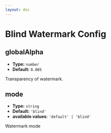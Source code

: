 ```yaml
---
layout: doc
---
```

# Blind Watermark Config

## globalAlpha

- **Type:** `number`
- **Default:** `0.005`

Transparency of watermark.

## mode

- **Type:** `string`
- **Default:** `'blind'`
- **available values**: `'default' | 'blind'`

Watermark mode

